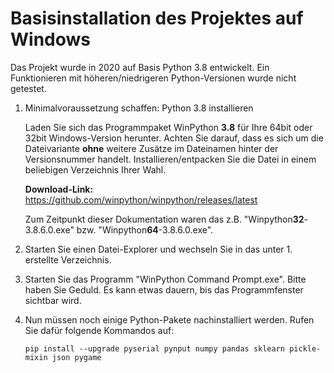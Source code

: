 # Basisinstallation des Projektes auf Windows

Das Projekt wurde in 2020 auf Basis Python 3.8 entwickelt. Ein Funktionieren mit höheren/niedrigeren Python-Versionen wurde nicht getestet.

1. Minimalvoraussetzung schaffen: Python 3.8 installieren

   Laden Sie sich das Programmpaket WinPython **3.8** für Ihre 64bit oder 32bit Windows-Version herunter. Achten Sie darauf, dass es sich um die Dateivariante **ohne** weitere Zusätze im Dateinamen hinter der Versionsnummer handelt. Installieren/entpacken Sie die Datei in einem beliebigen Verzeichnis Ihrer Wahl.

   **Download-Link:**
   https://github.com/winpython/winpython/releases/latest
   
   Zum Zeitpunkt dieser Dokumentation waren das z.B. "Winpython**32**-3.8.6.0.exe" bzw. "Winpython**64**-3.8.6.0.exe".

2. Starten Sie einen Datei-Explorer und wechseln Sie in das unter 1. erstellte Verzeichnis.

3. Starten Sie das Programm "WinPython Command Prompt.exe". Bitte haben Sie Geduld. Es kann etwas dauern, bis das Programmfenster sichtbar wird.

4. Nun müssen noch einige Python-Pakete nachinstalliert werden.
   Rufen Sie dafür folgende Kommandos auf:
   
   ``pip install --upgrade pyserial pynput numpy pandas sklearn pickle-mixin json pygame``
   
   
   
   